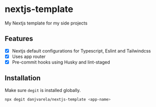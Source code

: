 # nextjs-template

My Nextjs template for my side projects

## Features

- [x] Nextjs default configurations for Typescript, Eslint and Tailwindcss
- [x] Uses app router
- [x] Pre-commit hooks using Husky and lint-staged

## Installation

Make sure `degit` is installed globally.

```sh
npx degit danjvarela/nextjs-template <app-name>
```

